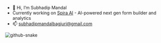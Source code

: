 - 👋 Hi, I’m Subhadip Mandal
- Currently working on [Spira AI](https://app-spira-ai.vercel.app) - AI-powered next gen form builder and analytics
- 📫 subhadipmandalbagjuri@gmail.com

<picture>
  <source media="(prefers-color-scheme: dark)" srcset="https://raw.githubusercontent.com/tobiasmeyhoefer/tobiasmeyhoefer/output/github-snake-dark.svg" />
  <source media="(prefers-color-scheme: light)" srcset="https://raw.githubusercontent.com/tobiasmeyhoefer/tobiasmeyhoefer/output/github-snake.svg" />
  <img alt="github-snake" src="https://raw.githubusercontent.com/tobiasmeyhoefer/tobiasmeyhoefer/output/github-snake.svg" />
</picture>
